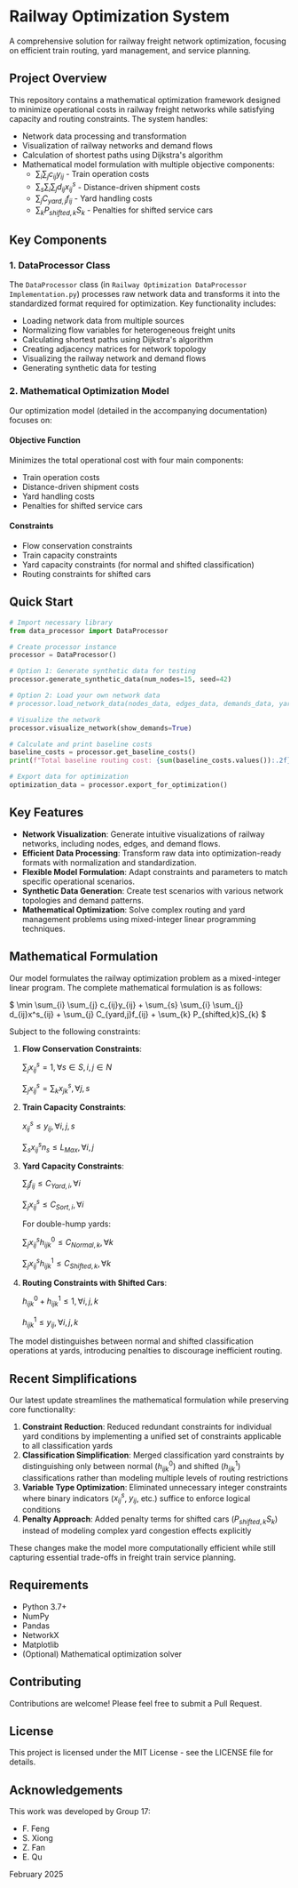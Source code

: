 # Railway Optimization System

A comprehensive solution for railway freight network optimization, focusing on efficient train routing, yard management, and service planning.

## Project Overview

This repository contains a mathematical optimization framework designed to minimize operational costs in railway freight networks while satisfying capacity and routing constraints. The system handles:

- Network data processing and transformation
- Visualization of railway networks and demand flows
- Calculation of shortest paths using Dijkstra's algorithm
- Mathematical model formulation with multiple objective components:
  - $\sum_{i} \sum_{j} c_{ij}y_{ij}$ - Train operation costs
  - $\sum_{s} \sum_{i} \sum_{j} d_{ij}x^s_{ij}$ - Distance-driven shipment costs
  - $\sum_{j} C_{yard,j}f_{ij}$ - Yard handling costs
  - $\sum_{k} P_{shifted,k}S_{k}$ - Penalties for shifted service cars

## Key Components

### 1. DataProcessor Class

The `DataProcessor` class (in `Railway Optimization DataProcessor Implementation.py`) processes raw network data and transforms it into the standardized format required for optimization. Key functionality includes:

- Loading network data from multiple sources
- Normalizing flow variables for heterogeneous freight units
- Calculating shortest paths using Dijkstra's algorithm
- Creating adjacency matrices for network topology
- Visualizing the railway network and demand flows
- Generating synthetic data for testing

### 2. Mathematical Optimization Model

Our optimization model (detailed in the accompanying documentation) focuses on:

#### Objective Function
Minimizes the total operational cost with four main components:
- Train operation costs
- Distance-driven shipment costs
- Yard handling costs
- Penalties for shifted service cars

#### Constraints
- Flow conservation constraints
- Train capacity constraints
- Yard capacity constraints (for normal and shifted classification)
- Routing constraints for shifted cars

## Quick Start

```python
# Import necessary library
from data_processor import DataProcessor

# Create processor instance
processor = DataProcessor()

# Option 1: Generate synthetic data for testing
processor.generate_synthetic_data(num_nodes=15, seed=42)

# Option 2: Load your own network data
# processor.load_network_data(nodes_data, edges_data, demands_data, yard_capacities_data)

# Visualize the network
processor.visualize_network(show_demands=True)

# Calculate and print baseline costs
baseline_costs = processor.get_baseline_costs()
print(f"Total baseline routing cost: {sum(baseline_costs.values()):.2f}")

# Export data for optimization
optimization_data = processor.export_for_optimization()
```

## Key Features

- **Network Visualization**: Generate intuitive visualizations of railway networks, including nodes, edges, and demand flows.
- **Efficient Data Processing**: Transform raw data into optimization-ready formats with normalization and standardization.
- **Flexible Model Formulation**: Adapt constraints and parameters to match specific operational scenarios.
- **Synthetic Data Generation**: Create test scenarios with various network topologies and demand patterns.
- **Mathematical Optimization**: Solve complex routing and yard management problems using mixed-integer linear programming techniques.

## Mathematical Formulation

Our model formulates the railway optimization problem as a mixed-integer linear program. The complete mathematical formulation is as follows:

$
\min \sum_{i} \sum_{j} c_{ij}y_{ij} + \sum_{s} \sum_{i} \sum_{j} d_{ij}x^s_{ij} + \sum_{j} C_{yard,j}f_{ij} + \sum_{k} P_{shifted,k}S_{k}
$

Subject to the following constraints:

1. **Flow Conservation Constraints**:
   
   $\sum_{j} x^s_{ij} = 1, \forall s \in S, i, j \in N$
   
   $\sum_{j} x^s_{ij} = \sum_{k} x^s_{jk}, \forall j, s$

2. **Train Capacity Constraints**:
   
   $x^s_{ij} \leq y_{ij}, \forall i, j, s$
   
   $\sum_{s} x^s_{ij}n_s \leq L_{Max}, \forall i, j$

3. **Yard Capacity Constraints**:
   
   $\sum_{j} f_{ij} \leq C_{Yard,i}, \forall i$
   
   $\sum_{j} x^s_{ij} \leq C_{Sort,i}, \forall i$
   
   For double-hump yards:
   
   $\sum_{j} x^s_{ij}h^0_{ijk} \leq C_{Normal,k}, \forall k$
   
   $\sum_{j} x^s_{ij}h^1_{ijk} \leq C_{Shifted,k}, \forall k$

4. **Routing Constraints with Shifted Cars**:
   
   $h^0_{ijk} + h^1_{ijk} \leq 1, \forall i, j, k$
   
   $h^1_{ijk} \leq y_{ij}, \forall i, j, k$
   
The model distinguishes between normal and shifted classification operations at yards, introducing penalties to discourage inefficient routing.

## Recent Simplifications

Our latest update streamlines the mathematical formulation while preserving core functionality:

1. **Constraint Reduction**: Reduced redundant constraints for individual yard conditions by implementing a unified set of constraints applicable to all classification yards
2. **Classification Simplification**: Merged classification yard constraints by distinguishing only between normal ($h^0_{ijk}$) and shifted ($h^1_{ijk}$) classifications rather than modeling multiple levels of routing restrictions
3. **Variable Type Optimization**: Eliminated unnecessary integer constraints where binary indicators ($x^s_{ij}$, $y_{ij}$, etc.) suffice to enforce logical conditions
4. **Penalty Approach**: Added penalty terms for shifted cars ($P_{shifted,k}S_{k}$) instead of modeling complex yard congestion effects explicitly

These changes make the model more computationally efficient while still capturing essential trade-offs in freight train service planning.

## Requirements

- Python 3.7+
- NumPy
- Pandas
- NetworkX
- Matplotlib
- (Optional) Mathematical optimization solver

## Contributing

Contributions are welcome! Please feel free to submit a Pull Request.

## License

This project is licensed under the MIT License - see the LICENSE file for details.

## Acknowledgements

This work was developed by Group 17:
- F. Feng
- S. Xiong
- Z. Fan
- E. Qu

February 2025
